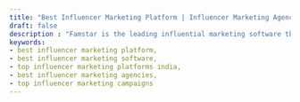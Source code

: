 ```yaml
---
title: "Best Influencer Marketing Platform | Influencer Marketing Agencies - Famstar"
draft: false
description : "Famstar is the leading influential marketing software that helps to identifies and works with influencers/bloggers as the best influencer marketing agencies to promote and distribute content on behalf of the brand."
keywords:
- best influencer marketing platform, 
- best influencer marketing software,
- top influencer marketing platforms india,
- best influencer marketing agencies,
- top influencer marketing campaigns
---
```

